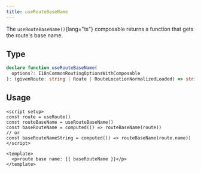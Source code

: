 ```yaml
---
title: useRouteBaseName
---
```


The `useRouteBaseName()`{lang="ts"} composable returns a function that gets the route's base name.

## Type

```ts
declare function useRouteBaseName(
  options?: I18nCommonRoutingOptionsWithComposable
): (givenRoute: string | Route | RouteLocationNormalizedLoaded) => string | undefined
```

## Usage

```vue
<script setup>
const route = useRoute()
const routeBaseName = useRouteBaseName()
const baseRouteName = computed(() => routeBaseName(route))
// or
const baseRouteNameString = computed(() => routeBaseName(route.name))
</script>

<template>
  <p>route base name: {{ baseRouteName }}</p>
</template>
```
